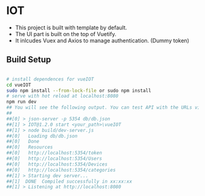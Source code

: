 # IOT 

* This project is built with template by default.
* The UI part is built on the top of Vuetify.
* It inlcudes Vuex and Axios to manage authentication. (Dummy token)
## Build Setup
``` bash

# install dependences for vueIOT
cd vueIOT
sudo npm install --from-lock-file or sudo npm install
# serve with hot reload at localhost:8080
npm run dev
## You will see the following output. You can test API with the URLs via browser.
##
##[0] > json-server -p 5354 db/db.json 
##[1] > IOT@1.2.0 start <your_path>\vueIOT
##[1] > node build/dev-server.js 
##[0]   Loading db/db.json
##[0]   Done
##[0]   Resources
##[0]   http://localhost:5354/token
##[0]   http://localhost:5354/Users
##[0]   http://localhost:5354/Devices 
##[0]   http://localhost:5354/categories
##[1] > Starting dev server...
##[1]  DONE  Compiled successfully in xx:xx:xx
##[1] > Listening at http://localhost:8080 
```

 